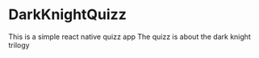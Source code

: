 # DarkKnightQuizz

This is a simple react native quizz app
The quizz is about the dark knight trilogy

